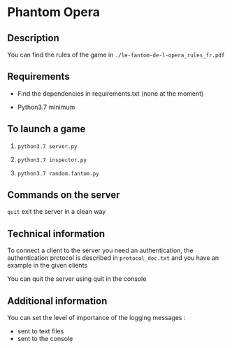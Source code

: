 # Phantom Opera


## Description

 You can find the rules of the game in `./le-fantom-de-l-opera_rules_fr.pdf`

## Requirements

 - Find the dependencies in requirements.txt (none at the moment)

 - Python3.7 minimum

## To launch a game

1. `python3.7 server.py`

2. `python3.7 inspector.py`

3. `python3.7 random.fantom.py`

## Commands on the server

`quit` exit the server in a clean way

## Technical information

To connect a client to the server you need an authentication,
the authentication protocol is described in `protocol_doc.txt` and you have an example in the given clients

You can quit the server using quit in the console

## Additional information

You can set the level of importance of the logging messages : 
 - sent to text files
 - sent to the console
